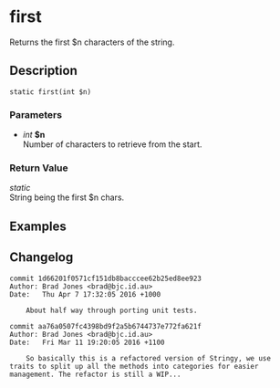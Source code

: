 # first
Returns the first $n characters of the string.

## Description
`static first(int $n)`

### Parameters
* _int_ __$n__  
Number of characters to retrieve from the start.


### Return Value
_static_  
String being the first $n chars.

## Examples

## Changelog
```
commit 1d66201f0571cf151db8bacccee62b25ed8ee923
Author: Brad Jones <brad@bjc.id.au>
Date:   Thu Apr 7 17:32:05 2016 +1000

    About half way through porting unit tests.

commit aa76a0507fc4398bd9f2a5b6744737e772fa621f
Author: Brad Jones <brad@bjc.id.au>
Date:   Fri Mar 11 19:20:05 2016 +1100

    So basically this is a refactored version of Stringy, we use traits to split up all the methods into categories for easier management. The refactor is still a WIP...
```